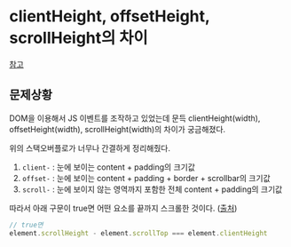 # clientHeight, offsetHeight, scrollHeight의 차이

[참고](https://stackoverflow.com/questions/22675126/what-is-offsetheight-clientheight-scrollheight)

## 문제상황

DOM을 이용해서 JS 이벤트를 조작하고 있었는데 문득 clientHeight(width), offsetHeight(width), scrollHeight(width)의 차이가 궁금해졌다.

위의 스택오버플로가 너무나 간결하게 정리해줬다.

1. `client-` : 눈에 보이는 content + padding의 크기값
2. `offset-` : 눈에 보이는 content + padding + border + scrollbar의 크기값
3. `scroll-` : 눈에 보이지 않는 영역까지 포함한 전체 content + padding의 크기값 

따라서 아래 구문이 true면 어떤 요소를 끝까지 스크롤한 것이다. ([출처](https://developer.mozilla.org/ko/docs/Web/API/Element/scrollHeight))

```js
// true면
element.scrollHeight - element.scrollTop === element.clientHeight
```


